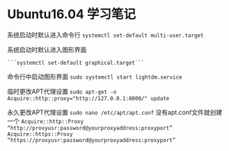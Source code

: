 # Ubuntu16.04 学习笔记

系统启动时默认进入命令行
	```systemctl set-default multi-user.target```

系统启动时默认进入图形界面

	```systemctl set-default graphical.target```

命令行中启动图形界面
		```sudo systemctl start lightdm.service```

临时更改APT代理设置
			```sudo apt-get -o Acquire::http::proxy="http://127.0.0.1:8000/" update```

永久更改APT代理设置
```sudo nano /etc/apt/apt.conf``` 没有apt.conf文件就创建一个
	```Acquire::http::Proxy “http://proxyusr:password@yourproxyaddress:proxyport”```
	```Acquire::https::Proxy “https://proxyusr:password@yourproxyaddress:proxyport”```

